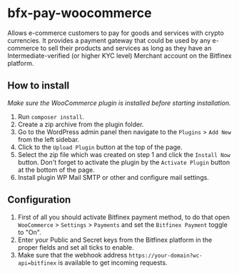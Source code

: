 # bfx-pay-woocommerce
Allows e-commerce customers to pay for goods and services with crypto currencies. It provides a payment gateway that could be used by any e-commerce to sell their products and services as long as they have an Intermediate-verified (or higher KYC level) Merchant account on the Bitfinex platform.

## How to install
*Make sure the WooCommerce plugin is installed before starting installation.*

1. Run `composer install`.
2. Create a zip archive from the plugin folder.
3. Go to the WordPress admin panel then navigate to the `Plugins` > `Add New` from the left sidebar.
4. Click to the `Upload Plugin` button at the top of the page.
5. Select the zip file which was created on step 1 and click the `Install Now` button. Don't forget to activate the plugin by the `Activate Plugin` button at the bottom of the page.
6. Install plugin WP Mail SMTP or other and configure mail settings.

## Configuration
1. First of all you should activate Bitfinex payment method, to do that open `WooCommerce` > `Settings` > `Payments` and set the `Bitfinex Payment` toggle to "On".
2. Enter your Public and Secret keys from the Bitfinex platform in the proper fields and set all ticks to enable.
3. Make sure that the webhook address `https://your-domain?wc-api=bitfinex` is available to get incoming requests.